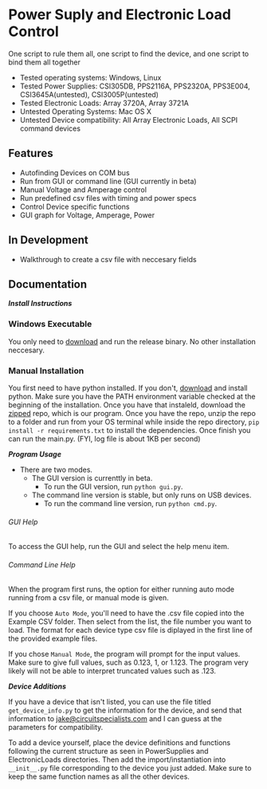 # Power Suply and Electronic Load Control

One script to rule them all, one script to find the device, and one script to bind them all together

* Tested operating systems: Windows, Linux
* Tested Power Supplies: CSI305DB, PPS2116A, PPS2320A, PPS3E004, CSI3645A(untested), CSI3005P(untested)
* Tested Electronic Loads: Array 3720A, Array 3721A
* Untested Operating Systems: Mac OS X
* Untested Device compatibility: All Array Electronic Loads, All SCPI command devices

## Features

* Autofinding Devices on COM bus
* Run from GUI or command line (GUI currently in beta)
* Manual Voltage and Amperage control
* Run predefined csv files with timing and power specs
* Control Device specific functions
* GUI graph for Voltage, Amperage, Power

## In Development
* Walkthrough to create a csv file with neccesary fields

## Documentation
**_Install Instructions_**
### Windows Executable
You only need to [download](https://github.com/circuit-specialists/PowerSupply_ElectronicLoad_Control/releases/download/v1.0/CSPSELC.exe) and run the release binary. No other installation neccesary.

### Manual Installation
You first need to have python installed. If you don't, [download](https://www.python.org/downloads/)  and install python. Make sure you have the PATH environment variable checked at the beginning of the installation. Once you have that instaleld, download the [zipped](https://github.com/circuit-specialists/Power-Suply-and-Electronic-Load-Control/archive/master.zip) repo, which is our program. Once you have the repo, unzip the repo to a folder and run from your OS terminal while inside the repo directory, `pip install -r requirements.txt` to install the dependencies. Once finish you can run the main.py. (FYI, log file is about 1KB per second)

**_Program Usage_**

* There are two modes. 
    * The GUI version is currenttly in beta.
        * To run the GUI version, run `python gui.py`.
    * The command line version is stable, but only runs on USB devices.
        * To run the command line version, run `python cmd.py`.

###### GUI Help
To access the GUI help, run the GUI and select the help menu item.

###### Command Line Help
When the program first runs, the option for either running auto mode running from a csv file, or manual mode is given.

If you choose `Auto Mode`, you'll need to have the .csv file copied into the Example CSV folder. Then select from the list, the file number you want to load. The format for each device type csv file is diplayed in the first line of the provided example files.

If you chose `Manual Mode`, the program will prompt for the input values. Make sure to give full values, such as 0.123, 1, or 1.123. The program very likely will not be able to interpret truncated values such as .123.

**_Device Additions_**

If you have a device that isn't listed, you can use the file titled `get_device_info.py` to get the information for the device, and send that information to jake@circuitspecialists.com and I can guess at the parameters for compatibility.

To add a device yourself, place the device definitions and functions following the current structure as seen in PowerSupplies and ElectronicLoads directories. Then add the import/instantiation into `__init__.py` file corresponding to the device you just added. Make sure to keep the same function names as all the other devices.